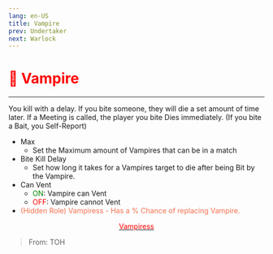 ```yaml
---
lang: en-US
title: Vampire
prev: Undertaker
next: Warlock
---
```


# <font color=red>🧛 <b>Vampire</b></font> <Badge text="Concealing" type="tip" vertical="middle"/>
---

You kill with a delay. If you bite someone, they will die a set amount of time later. If a Meeting is called, the player you bite Dies immediately. (If you bite a Bait, you Self-Report)
* Max
  * Set the Maximum amount of Vampires that can be in a match
* Bite Kill Delay
  * Set how long it takes for a Vampires target to die after being Bit by the Vampire.
* Can Vent
  * <font color=green>ON</font>: Vampire can Vent
  * <font color=red>OFF</font>: Vampire cannot Vent
* <font color=#f46f4e>(Hidden Role) Vampiress - Has a % Chance of replacing Vampire.</font>

<center>

[<font color="red">Vampiress</font>](../Vampiress.html)
</center>

> From: TOH